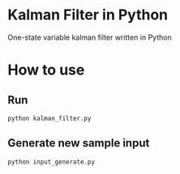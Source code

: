 # Kalman Filter in Python

One-state variable kalman filter written in Python

# How to use

## Run

```
python kalman_filter.py
```

## Generate new sample input

```
python input_generate.py

```
